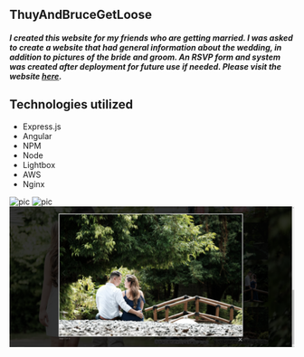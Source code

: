 ## ThuyAndBruceGetLoose
##### I created this website for my friends who are getting married. I was asked to create a website that had general information about the wedding, in addition to pictures of the bride and groom. An RSVP form and system was created after deployment for future use if needed.  Please visit the website [here](http://www.thuyandbrucegetloose.com).

## Technologies utilized
* Express.js
* Angular
* NPM
* Node
* Lightbox
* AWS
* Nginx

![pic](pic1.PNG)
![pic](pic2.PNG)
![pic](pic3.PNG)

